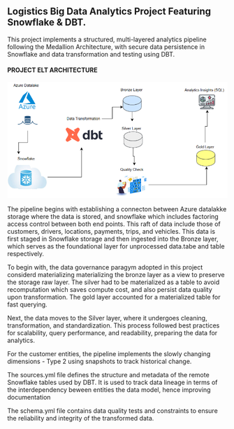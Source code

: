 ## Logistics Big Data Analytics Project Featuring Snowflake & DBT.

This project implements a structured, multi-layered analytics pipeline following the Medallion Architecture, with secure data persistence in Snowflake and data transformation and testing using DBT.

#### PROJECT ELT ARCHITECTURE
<div align="center">
  <img src="https://github.com/fredie7/dbt-snowflake-analytics/blob/main/logistics_proj/images/snowflake%20analysis.png?raw=true" />
  <br>
   <sub><b></b> </sub>
</div>

The pipeline begins with establishing a connecton between Azure datalakke storage where the data is stored, and snowflake which includes factoring access control between both end points. This raft of data include those of customers, drivers, locations, payments, trips, and vehicles. This data is first staged in Snowflake storage and then ingested into the Bronze layer, which serves as the foundational layer for unprocessed data.tabe and table respectively.

To begin with, the data governance paragym adopted in this project considerd materializing materializing the bronze layer as a view to preserve the storage raw layer. The silver had to be materialized as a table to avoid recomputation which saves compute cost, and also persist data quality upon transformation. The gold layer accounted for a materialized table for fast querying.

Next, the data moves to the Silver layer, where it undergoes cleaning, transformation, and standardization. This process followed best practices for scalability, query performance, and readability, preparing the data for analytics.

For the customer entities, the pipeline implements the slowly changing dimensions - Type 2 using snapshots to track historical change.

The sources.yml file defines the structure and metadata of the remote Snowflake tables used by DBT. It is used to track data lineage in terms of the interdependency beween entities the data model, hence improving documentation

The schema.yml file contains data quality tests and constraints to ensure the reliability and integrity of the transformed data.
